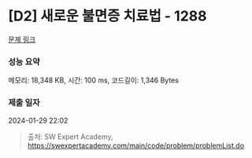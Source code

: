# [D2] 새로운 불면증 치료법 - 1288 

[문제 링크](https://swexpertacademy.com/main/code/problem/problemDetail.do?contestProbId=AV18_yw6I9MCFAZN) 

### 성능 요약

메모리: 18,348 KB, 시간: 100 ms, 코드길이: 1,346 Bytes

### 제출 일자

2024-01-29 22:02



> 출처: SW Expert Academy, https://swexpertacademy.com/main/code/problem/problemList.do